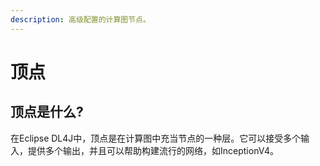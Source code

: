 ```yaml
---
description: 高级配置的计算图节点。
---
```


# 顶点

## 顶点是什么?

在Eclipse DL4J中，顶点是在计算图中充当节点的一种层。它可以接受多个输入，提供多个输出，并且可以帮助构建流行的网络，如InceptionV4。

